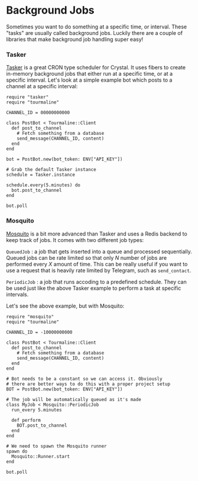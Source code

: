 # Background Jobs

Sometimes you want to do something at a specific time, or interval. These "tasks" are usually called background jobs. Luckily there are a couple of libraries that make background job handling super easy!

### Tasker

[Tasker](https://github.com/spider-gazelle/tasker) is a great CRON type scheduler for Crystal. It uses fibers to create in-memory background jobs that either run at a specific time, or at a specific interval. Let's look at a simple example bot which posts to a channel at a specific interval:

```crystal
require "tasker"
require "tourmaline"

CHANNEL_ID = 00000000000

class PostBot < Tourmaline::Client
  def post_to_channel
    # Fetch something from a database
    send_message(CHANNEL_ID, content)
  end
end

bot = PostBot.new(bot_token: ENV["API_KEY"])

# Grab the default Tasker instance
schedule = Tasker.instance

schedule.every(5.minutes) do 
  bot.post_to_channel
end

bot.poll
```

### Mosquito

[Mosquito](https://github.com/robacarp/mosquito) is a bit more advanced than Tasker and uses a Redis backend to keep track of jobs. It comes with two different job types:

`QueuedJob`
: a job that gets inserted into a queue and processed sequentially. Queued jobs can be rate limited so that only _N_ number of jobs are performed every _X_ amount of time. This can be really useful if you want to use a request that is heavily rate limited by Telegram, such as `send_contact`.

`PeriodicJob`
: a job that runs accoding to a predefined schedule. They can be used just like the above Tasker example to perform a task at specific intervals.

Let's see the above example, but with Mosquito:

```crystal
require "mosquito"
require "tourmaline"

CHANNEL_ID = -10000000000

class PostBot < Tourmaline::Client
  def post_to_channel
    # Fetch something from a database
    send_message(CHANNEL_ID, content)
  end
end

# Bot needs to be a constant so we can access it. Obviously
# there are better ways to do this with a proper project setup
BOT = PostBot.new(bot_token: ENV["API_KEY"])

# The job will be automatically queued as it's made
class MyJob < Mosquito::PeriodicJob
  run_every 5.minutes

  def perform
    BOT.post_to_channel
  end
end

# We need to spawn the Mosquito runner
spawn do
  Mosquito::Runner.start
end

bot.poll
```